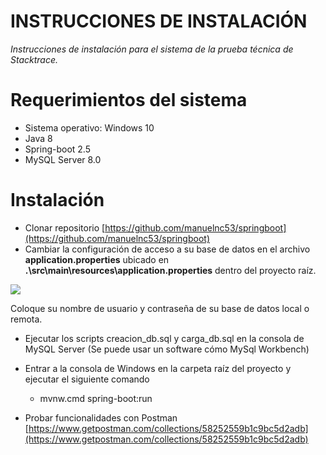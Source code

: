 # INSTRUCCIONES DE INSTALACIÓN

_Instrucciones de instalación para el sistema de la prueba técnica de Stacktrace._

# Requerimientos del sistema

- Sistema operativo: Windows 10
- Java 8
- Spring-boot 2.5
- MySQL Server 8.0

# Instalación

- Clonar repositorio [https://github.com/manuelnc53/springboot](https://github.com/manuelnc53/springboot)
- Cambiar la configuración de acceso a su base de datos en el archivo **application.properties** ubicado en **.\src\main\resources\application.properties** dentro del proyecto raíz.

![](RackMultipart20210527-4-16bp12z_html_9a860eca8752bfdd.png)

Coloque su nombre de usuario y contraseña de su base de datos local o remota.

- Ejecutar los scripts creacion\_db.sql y carga\_db.sql en la consola de MySQL Server (Se puede usar un software cómo MySql Workbench)
- Entrar a la consola de Windows en la carpeta raíz del proyecto y ejecutar el siguiente comando
  - mvnw.cmd spring-boot:run

- Probar funcionalidades con Postman [https://www.getpostman.com/collections/58252559b1c9bc5d2adb](https://www.getpostman.com/collections/58252559b1c9bc5d2adb)


